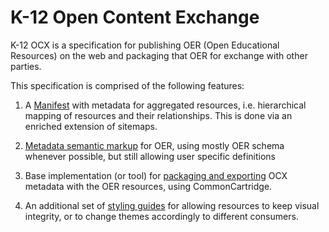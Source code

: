 # K-12 Open Content Exchange

K-12 OCX is a specification for publishing OER (Open Educational Resources) on the web and packaging
that OER for exchange with other parties.

This specification is comprised of the following features:

1. A [Manifest](/manifest) with metadata for aggregated resources, i.e. hierarchical mapping of resources and their relationships. This is done via an enriched extension of sitemaps.

2. [Metadata semantic markup](/metadata/markup) for OER, using mostly OER schema whenever possible, but still allowing user specific definitions

3. Base implementation (or tool) for [packaging and exporting](/packaging) OCX metadata with the OER resources, using CommonCartridge.

4. An additional set of [styling guides](/styling) for allowing resources to keep visual integrity, or to change themes accordingly to different consumers.


